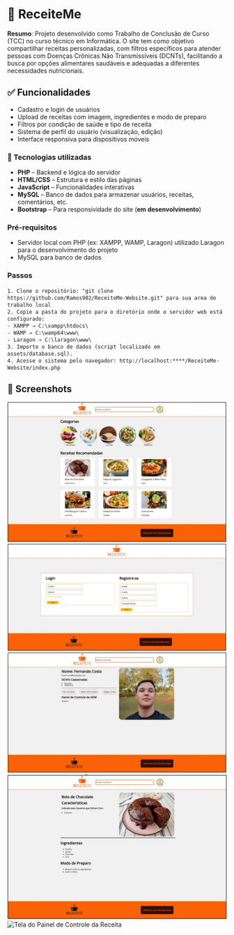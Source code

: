 
# 🍲 ReceiteMe

**Resumo**: Projeto desenvolvido como Trabalho de Conclusão de Curso (TCC) no curso técnico em Informática. O site tem como objetivo compartilhar receitas personalizadas, com filtros específicos para atender pessoas com Doenças Crônicas Não Transmissíveis (DCNTs), facilitando a busca por opções alimentares saudáveis
e adequadas a diferentes necessidades nutricionais.

## ✅ Funcionalidades

- Cadastro e login de usuários
- Upload de receitas com imagem, ingredientes e modo de preparo
- Filtros por condição de saúde e tipo de receita
- Sistema de perfil do usuário (visualização, edição)
- Interface responsiva para dispositivos móveis

### 🧪 Tecnologias utilizadas

- **PHP** – Backend e lógica do servidor
- **HTML/CSS** – Estrutura e estilo das páginas
- **JavaScript** – Funcionalidades interativas
- **MySQL** – Banco de dados para armazenar usuários, receitas, comentários, etc.
- **Bootstrap** – Para responsividade do site (**em desenvolvimento**)

### Pré-requisitos

- Servidor local com PHP (ex: XAMPP, WAMP, Laragon) utilizado Laragon para o desenvolvimento do projeto
- MySQL para banco de dados

### Passos

    1. Clone o repositório: "git clone https://github.com/Ramos902/ReceiteMe-Website.git" para sua area de trabalho local
    2. Copie a pasta do projeto para o diretório onde o servidor web está configurado:
    - XAMPP → C:\xampp\htdocs\
    - WAMP → C:\wamp64\www\
    - Laragon → C:\laragon\www\
    3. Importe o banco de dados (script localizado em assets/database.sql).
    4. Acesse o sistema pelo navegador: http://localhost:****/ReceiteMe-Website/index.php

## 📸 Screenshots

![Tela Inicial do Sistema](screenshots/index.png)
![Tela de Login do Sistema](screenshots/login.png)
![Tela de Perfil do Usuário](screenshots/profile.png)
![Tela da Receita](screenshots/recipe.png)
![Tela do Painel de Controle da Receita](recipeControlPanel.png)